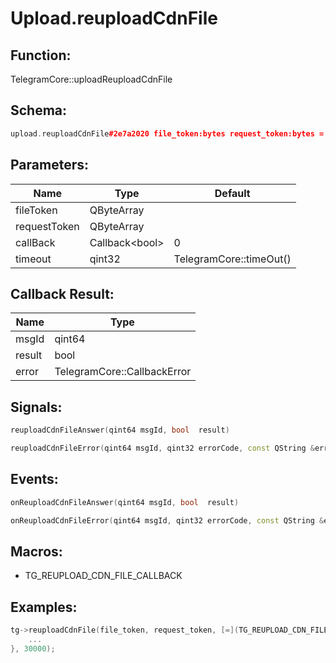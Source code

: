 # Upload.reuploadCdnFile

## Function:

TelegramCore::uploadReuploadCdnFile

## Schema:

```c++
upload.reuploadCdnFile#2e7a2020 file_token:bytes request_token:bytes = Bool;
```
## Parameters:

|Name|Type|Default|
|----|----|-------|
|fileToken|QByteArray||
|requestToken|QByteArray||
|callBack|Callback&lt;bool&gt;|0|
|timeout|qint32|TelegramCore::timeOut()|

## Callback Result:

|Name|Type|
|----|----|
|msgId|qint64|
|result|bool|
|error|TelegramCore::CallbackError|

## Signals:

```c++
reuploadCdnFileAnswer(qint64 msgId, bool  result)
```
```c++
reuploadCdnFileError(qint64 msgId, qint32 errorCode, const QString &errorText)
```

## Events:

```c++
onReuploadCdnFileAnswer(qint64 msgId, bool  result)
```
```c++
onReuploadCdnFileError(qint64 msgId, qint32 errorCode, const QString &errorText)
```

## Macros:

* TG_REUPLOAD_CDN_FILE_CALLBACK

## Examples:

```c++
tg->reuploadCdnFile(file_token, request_token, [=](TG_REUPLOAD_CDN_FILE_CALLBACK){
    ...
}, 30000);
```
